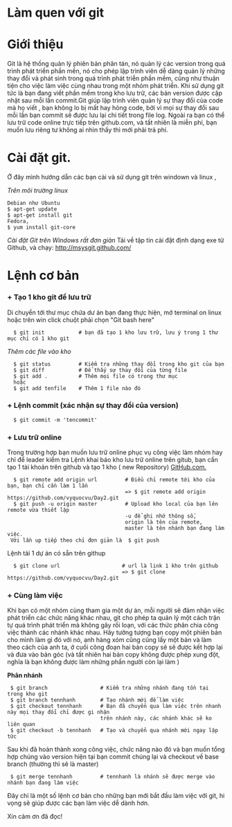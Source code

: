 Làm quen với git
==============

# Giới thiệu 

Git là hệ thống quản lý phiên bản phân tán, nó quản lý các version trong quá trình phát triển phần mền, nó cho phép lập trình viên dễ dàng quản lý những thay đổi và phát sinh trong quá trình phát triễn phần mềm, cũng như thuận tiện cho việc làm việc cùng nhau trong một nhóm phát triển. Khi sử dụng git tức là bạn đang viết phần mềm trong kho lưu trữ, các bản version được cập nhật sau mỗi lần commit.Git giúp lập trình viên quản lý sự thay đổi của code mà họ viết , bạn không lo bị mất hay hỏng code, bởi vì mọi sự thay đổi sau mỗi lần bạn commit sẽ được lưu lại chi tiết trong file log. Ngoài ra bạn có thể lưu trữ code online trực tiếp trên github.com, và tất nhiên là miễn phí, bạn muốn lưu riêng tư không ai nhìn thấy thì mới phải trả phí.

# Cài đặt git. 

 Ở đây mình hướng dẫn các bạn cài và sử dụng git trên windown và linux ,

*Trên môi trường linux* 

    Debian như Ubuntu
    $ apt-get update
    $ apt-get install git
    Fedora, 
    $ yum install git-core
    
*Cài đặt Git trên Windows rất đơn giản*
 Tải về tập tin cài đặt định dạng exe từ Github, và chạy: http://msysgit.github.com/
# Lệnh cơ bản 
### + Tạo 1 kho git để lưu trữ 

 Di chuyển tới thư mục chứa dư án bạn đang thực hiện, mở terminal on linux hoặc trên win click chuột phải
 chọn "Git bash here"
``` 
  $ git init           # bạn đã tạo 1 kho lưu trữ, lưu ý trong 1 thư mục chỉ có 1 kho git
```
  
  *Thêm các file vào kho*
```
  $ git status         # Kiểm tra những thay đổi trong kho git của bạn 
  $ git diff           # Để thấy sự thay đổi của từng file
  $ git add .          # Thêm mọi file có trong thư mục 
  hoặc 
  $ git add tenfile    # Thêm 1 file nào đó
```
### + Lệnh commit (xác nhận sự thay đổi của version)
```
  $ git commit -m 'tencommit'
```
### + Lưu trữ online
Trong trường hợp bạn muốn lưu trữ online phục vụ công việc làm nhóm hay chỉ để leader kiểm tra
  Lệnh khai báo kho lưu trữ online trên gitub, bạn cần tạo 1 tài khoản trên github và tạo 1 kho ( new Repository)
  [GitHub.com.](http://github.com)
```
  $ git remote add origin url         # Điểu chỉ remote tới kho của bạn, bạn chỉ cần làm 1 lần
                                      => $ git remote add origin https://github.com/vyquocvu/Day2.git    
  $ git push -u origin master         # Upload kho local của bạn lên remote vừa thiết lập 
                                      -u để ghi nhớ thông số, 
                                      origin là tên của remote, 
                                      master là tên nhánh bạn đang làm việc. 
 Với lần up tiếp theo chỉ đơn giản là  $ git push 
```
 Lệnh tải 1 dự án có sẵn trên githup
```
  $ git clone url                    # url là link 1 kho trên github
                                     => $ git clone https://github.com/vyquocvu/Day2.git
```
### + Cùng làm việc

Khi bạn có một nhóm cùng tham gia một dự án, mỗi người sẽ đảm nhận việc phát triển các chức năng khác nhau, git cho phép ta quản lý một cách trận tự quá trình phát triển mà không gây rối loạn, với các thức phân chia công việc thành các nhánh khác nhau. Hãy tưởng tượng bạn copy một phiên bản cho mình làm gì đó với nó, anh hàng xóm cũng cũng lấy một bản và làm theo cách của anh ta, ở cuối công đoạn hai bản copy sẽ sẽ được kết hợp lại và đưa vào bản góc (và tất nhiên hai bản copy không được phép xung đột, nghĩa là bạn không được làm những phần người còn lại làm )

**Phân nhánh**
```
 $ git branch                 # Kiểm tra những nhánh đang tồn tại trong kho git
 $ git branch tennhanh        # Tạo nhánh mới để làm việc
 $ git checkout tennhanh      # Bạn đã chuyển qua làm việc trên nhanh này mọi thay đổi chỉ được gi nhận  
                              trên nhánh này, các nhánh khác sẽ ko liên quan
 $ git checkout -b tennhanh   # Tạo và chuyển qua nhánh mới ngay lập tức
```
Sau khi đã hoàn thành xong công việc, chức năng nào đó và bạn muốn tổng hợp chúng vào version hiện tại bạn commit chúng lại
và checkout về base branch (thường thì sẽ là master)
```
 $ git merge tennhanh         # tennhanh là nhánh sẽ được merge vào nhánh bạn đang làm việc
```
Đây chỉ là một số lệnh cơ bản cho những bạn mới bắt đầu làm việc với git, hi vọng sẽ giúp được các bạn làm việc dễ dành hơn.

Xin cảm ơn đã đọc!
